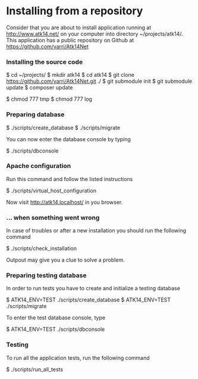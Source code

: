 Installing from a repository
============================

Consider that you are about to install application running at <http://www.atk14.net/> on your computer into directory ~/projects/atk14/.
This application has a public repository on Github at <https://github.com/yarri/Atk14Net>

### Installing the source code

  $ cd ~/projects/
  $ mkdir atk14
  $ cd atk14
  $ git clone https://github.com/yarri/Atk14Net.git ./
  $ git submodule init
  $ git submodule update
  $ composer update

  $ chmod 777 tmp
  $ chmod 777 log

### Preparing database

  $ ./scripts/create_database
  $ ./scripts/migrate

You can now enter the database console by typing

  $ ./scripts/dbconsole

### Apache configuration

Run this command and follow the listed instructions
  
  $ ./scripts/virtual_host_configuration

Now visit http://atk14.localhost/ in you browser.

### ... when something went wrong

In case of troubles or after a new installation you should run the following command

  $ ./scripts/check_installation

Outpout may give you a clue to solve a problem.

### Preparing testing database

In order to run tests you have to create and initialize a testing database

  $ ATK14_ENV=TEST ./scripts/create_database
  $ ATK14_ENV=TEST ./scripts/migrate

To enter the test database console, type

  $ ATK14_ENV=TEST ./scripts/dbconsole

### Testing

To run all the application tests, run the following command

  $ ./scripts/run_all_tests

